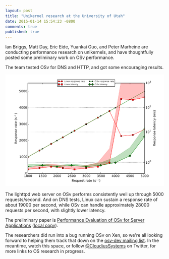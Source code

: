 ```yaml
---
layout: post
title: "Unikernel research at the University of Utah"
date: 2015-01-14 15:54:23 -0800
comments: true
published: true
---
```


Ian Briggs, Matt Day, Eric Eide, Yuankai Guo, and
Peter Marheine are conducting performance research
on unikernels, and have thoughtfully posted some
preliminary work on OSv performance.

The team tested OSv for DNS and HTTP, and got some
encouraging results.

[![HTTP server comparison](/images/http-server-benchmark.png)](/images/http-server-benchmark.png)

The lighttpd web server on OSv performs consistently
well up through 5000 requests/second.  And on DNS
tests, Linux can sustain a response rate of about
19000 per second, while OSv can handle approximately 28000 requests per second, with slightly
lower latency.

The preliminary paper is
[Performance Evaluation of OSv for Server
Applications](http://www.cs.utah.edu/~peterm/prelim-osv-performance.pdf)
([local copy](/images/prelim-osv-performance.pdf)).

The researchers did run into a bug running OSv
on Xen, so we're all looking forward to helping
them track that down on the [osv-dev mailing
list](https://groups.google.com/forum/#!forum/osv-dev).
In the meantime, watch this space, or follow
[@CloudiusSystems](https://twitter.com/CloudiusSystems)
on Twitter, for more links to OS research in progress.

